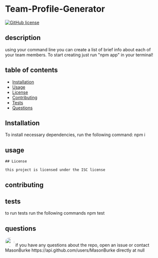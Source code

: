 
# Team-Profile-Generator
[![GitHub license](https://img.shields.io/badge/license-ISC-blue.svg)](https://github.com/MasonBurke/team-profile-generator)

## description

using your command line you can create a list of brief info about each of your team members. 
To start creating just run "npm app" in your terminal!

## table of contents

* [Installation](#installation)
* [Usage](#usage)
* [License](#license)
* [Contributing](#contributing)
* [Tests](#tests)
* [Questions](#questions)
## Installation
To install necessary dependencies, run the following command:
npm i

## usage

    ## License 

    this project is licensed under the ISC license
    

## contributing


## tests
to run tests run the following commands
npm test

## questions
<img src="https://avatars1.githubusercontent.com/u/62030396?v=4" style="border-radius: 16px;" width="30"/>
if you have any questions about the repo, open an issue or contact MasonBurke https://api.github.com/users/MasonBurke directly at null
